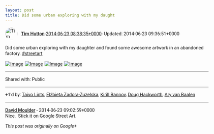 ```yaml
---
layout: post
title: Did some urban exploring with my daught
---
```


<html><head><meta charset="utf-8"><title>Did some urban exploring with my daughter and found some awesome artwork in a...</title><style>body {font: 11pt Roboto, Arial, sans-serif; max-width: 640px; margin: 24px;}.author-photo {border-radius: 50%; margin-right: 10px; width: 40px;}.author {font-weight: 500;}.main-content {margin: 15px 0 15px;}.post-title {font-weight: bold;}.location {display: block; margin-top: 15px;}.location img {float: left; margin-right: 5px; width: 20px;}.media-link {display: inline-block; max-width: 100%; vertical-align: top;}.media-link p {margin-top: 5px; max-height: 4em; overflow: scroll;}.media {max-height: 100vh; max-width: 100%;}.video-placeholder {background: black; display: flex; height: 300px; max-width: 100%; width: 640px;}.play-icon {border-bottom: 30px solid transparent; border-left: 50px solid white; border-top: 30px solid transparent; color: white; margin: auto;}.album {max-height: 800px; overflow: scroll; width: calc(100vw - 48px);}.album .media-link {margin-right: 5px; max-width: 250px;}.album .media {max-height: 250px;}.link-embed {border-top: 1px solid lightgrey; display: block; margin-top: 20px;}.link-embed img {max-width: 100%;}.inline-link-embed {display: block;}.inline-link-embed img {vertical-align: middle;}.link-title {display: inline-block; font-size: medium; font-weight: 300; padding-left: 1em;}.reshare-attribution {display: block; font-weight: bold; margin-bottom: 10px;}.poll-image {margin-bottom: 5px; max-height: 300px; max-width: 500px;}.poll-choice {align-items: center; display: flex; margin-bottom: 5px; max-width: 500px;}.poll-choice-percentage {background-color: lightblue; height: 100%; left: 0; position: absolute; z-index: -1;}.poll-choice-selected {margin-right: 5px;}.poll-choice-results {border: 1px solid lightgray; border-radius: 5px; display: flex; line-height: 40px; overflow: hidden; padding: 0 8px; position: relative;}.poll-choice-results, .poll-choice-description {flex-grow: 1; margin-right: 10px;}.poll-choice-image {width: 100%;}.poll-choice-image, .poll-choice-image img {max-height: 40px; max-width: 100px;}.poll-choice-votes {max-height: 100px; overflow: auto;}.plus-entity-embed {color: black; display: block; text-decoration: none;}.plus-entity-embed-cover-photo {max-height: 300px; max-width: 100%;}.plus-entity-embed-info {padding: 0 1em 1em;}.plus-entity-embed-info h2 {font-weight: 500; margin: 10px 0;}.plus-entity-embed-info p {font-size: small; margin: 0;}.collection-owner-avatar {border-radius: 50%; border: 2px solid white; height: 40px; margin-top: -22px;}.visibility {padding: 1em 0; border-top: 1px solid grey;}.post-activity {padding: 1em 0; border-top: 1px solid grey;}.comments {border-top: 1px solid gray; padding-top: 1em;}.comment + .comment {margin-top: 1em;}.comment .media-link, .comment .inline-link-embed {margin-top: 5px;}</style></head><body><div style="margin-bottom:1em;"><div style="display:flex; align-items:center"><img class="author-photo" src="https://lh4.googleusercontent.com/-epo4ZZKNqEw/AAAAAAAAAAI/AAAAAAAAVSU/qu3LpcHEnoQ/s64-c/photo.jpg" alt="Tim Hutton"><a href="https://plus.google.com/+TimHutton" target="_blank" class="author">Tim Hutton</a> - <a target="_blank" href="https://plus.google.com/+TimHutton/posts/eybkaJ1WM7d">2014-06-23 08:38:35+0000</a><span> - Updated: 2014-06-23 09:36:51+0000</span></div><div class="main-content">Did some urban exploring with my daughter and found some awesome artwork in an abandoned factory.  <a rel="nofollow" class="ot-hashtag bidi_isolate" href="https://plus.google.com/s/%23streetart/posts" >#streetart</a></div><div class="album"><a href="10409482_10152286170805777_9055819242984331788_n.jpg" target="_blank" class="media-link"><img src="10409482_10152286170805777_9055819242984331788_n.jpg" alt="Image" class="media"></a><a href="10509614_10152286170770777_7975502913154926881_n.jpg" target="_blank" class="media-link"><img src="10509614_10152286170770777_7975502913154926881_n.jpg" alt="Image" class="media"></a><a href="10334467_10152286170840777_6044208596713752914_n.jpg" target="_blank" class="media-link"><img src="10334467_10152286170840777_6044208596713752914_n.jpg" alt="Image" class="media"></a><a href="10458796_10152286170685777_1756219254172451286_n.jpg" target="_blank" class="media-link"><img src="10458796_10152286170685777_1756219254172451286_n.jpg" alt="Image" class="media"></a></div></div><div class="visibility">Shared with: Public</div><div class="post-activity"><div class="plus-oners">+1'd by: <a href="https://plus.google.com/+TaivoLints">Taivo Lints</a>, <a href="https://plus.google.com/+ElżbietaZadoraZuzelska">Elżbieta Zadora-Zuzelska</a>, <a href="https://plus.google.com/+KirillBannov">Kirill Bannov</a>, <a href="https://plus.google.com/111750881748363551870">Doug Hackworth</a>, <a href="https://plus.google.com/+AryvanBaalen">Ary van Baalen</a></div></div><div class="comments"><div class="comment"><a target="_blank" href="https://plus.google.com/+DavidMoulder" class="author">David Moulder</a><span class="time"> - 2014-06-23 09:02:59+0000</span><div class="comment-content">Nice.  Stick it on Google Street Art.</div></div></div></body></html>

<i>This post was originally on Google+</i>